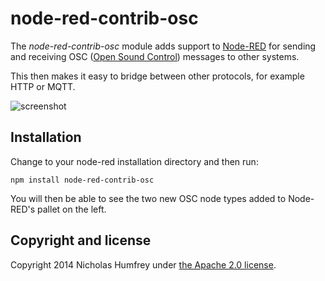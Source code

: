 node-red-contrib-osc
====================

The *node-red-contrib-osc* module adds support to [Node-RED](http://nodered.org/) for sending and receiving OSC ([Open Sound Control](http://opensoundcontrol.org/introduction-osc)) messages to other systems.

This then makes it easy to bridge between other protocols, for example HTTP or MQTT.

![screenshot](https://github.com/njh/node-red-contrib-osc/raw/master/screenshot.png)


Installation
------------

Change to your node-red installation directory and then run:

    npm install node-red-contrib-osc
    
You will then be able to see the two new OSC node types added to Node-RED's pallet on the left.


Copyright and license
---------------------

Copyright 2014 Nicholas Humfrey under [the Apache 2.0 license](LICENSE).
